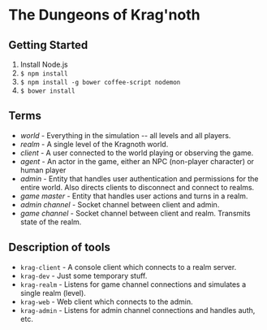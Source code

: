 # The Dungeons of Krag'noth

## Getting Started

1. Install Node.js
2. `$ npm install`
3. `$ npm install -g bower coffee-script nodemon`
4. `$ bower install`

## Terms

* _world_ - Everything in the simulation -- all levels and all players.
* _realm_ - A single level of the Kragnoth world.
* _client_ - A user connected to the world playing or observing the game.
* _agent_ - An actor in the game, either an NPC (non-player character) or human player
* _admin_ - Entity that handles user authentication and permissions for the entire world. Also directs clients to disconnect and connect to realms.
* _game master_ - Entity that handles user actions and turns in a realm.
* _admin channel_ - Socket channel between client and admin. 
* _game channel_ - Socket channel between client and realm. Transmits state of the realm.

## Description of tools

* `krag-client` - A console client which connects to a realm server.
* `krag-dev` - Just some temporary stuff.
* `krag-realm` - Listens for game channel connections and simulates a single realm (level).
* `krag-web` - Web client which connects to the admin.
* `krag-admin` - Listens for admin channel connections and handles auth, etc.
